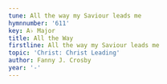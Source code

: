 ```yaml
---
tune: All the way my Saviour leads me
hymnnumber: '611'
key: A♭ Major
title: All the Way
firstline: All the way my Saviour leads me
topic: 'Christ: Christ Leading'
author: Fanny J. Crosby
year: '-'
---
```

